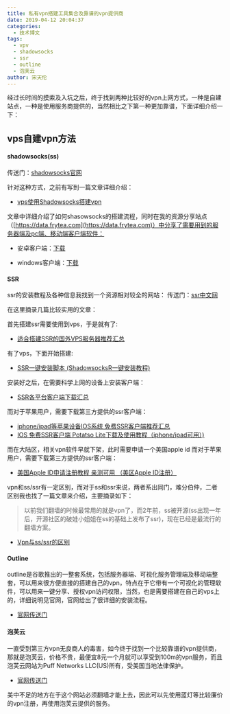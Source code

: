 ```yaml
---
title: 私有vpn搭建工具集合及靠谱的vpn提供商
date: 2019-04-12 20:04:37
categories:
  - 技术博文
tags:
  - vpv
  - shadowsocks
  - ssr
  - outline
  - 泡芙云
author: 宋天伦
---
```


经过长时间的摸索及入坑之后，终于找到两种比较好的vpn上网方式，一种是自建站点，一种是使用服务商提供的，当然相比之下第一种更加靠谱，下面详细介绍一下：

## vps自建vpn方法

#### shadowsocks(ss)

传送门：[shadowsocks官网](https://shadowsocks.org/en/index.html)

针对这种方式，之前有写到一篇文章详细介绍：
- [vps使用Shadowsocks搭建vpn](https://frytea.com/2019/01/12/vps-shi-yong-shadowsocks-da-jian-vpn/)

文章中详细介绍了如何shasowsocks的搭建流程，同时在我的资源分享站点（[https://data.frytea.com](https://data.frytea.com)）中分享了需要用到的服务器端及pc端、移动端客户端软件：
- 安卓客户端：[下载](https://data.songtianlun.cn/vpn/shadowsocks--universal-4.6.5.apk)

- windows客户端：[下载](https://data.songtianlun.cn/vpn/Shadowsocks-4.1.3.1.zip)


#### SSR

ssr的安装教程及各种信息我找到一个资源相对较全的网站：
传送门：[ssr中文网](https://ssr.tools/)

在这里摘录几篇比较实用的文章：

首先搭建ssr需要使用到vps，于是就有了:
- [适合搭建SSR的国外VPS服务器推荐汇总](https://ssr.tools/55)

有了vps，下面开始搭建:
- [SSR一键安装脚本 (ShadowsocksR一键安装教程)](https://ssr.tools/31)

安装好之后，在需要科学上网的设备上安装客户端：
- [SSR各平台客户端下载汇总](https://ssr.tools/175)

而对于苹果用户，需要下载第三方提供的ssr客户端：
- [iphone/ipad等苹果设备IOS系统 免费SSR客户端推荐汇总](https://ssr.tools/122)
- [IOS 免费SSR客户端 Potatso Lite下载及使用教程（iphone/ipad可用）)](https://ssr.tools/125)

而在大陆区，相关vpn软件早就下架，此时需要申请一个美国apple id
而对于苹果用户，需要下载第三方提供的ssr客户端：
- [美国Apple ID申请注册教程 亲测可用 （美区Apple ID注册）](https://ssr.tools/104)


vpn和ss/ssr有一定区别，而对于ss和ssr来说，两者系出同门，难分伯仲，二者区别我也找了一篇文章来介绍，主要摘录如下：
>以前我们翻墙的时候最常用的就是vpn了，而2年前，ss被开源(ss出现一年后，开源社区的破娃小姐姐在ss的基础上发布了ssr)，现在已经是最流行的翻墙方案。

- [Vpn与ss/ssr的区别](https://deeponion.org/community/threads/vpnss-ssr.901/)

#### Outline

outline是谷歌推出的一整套系统，包括服务器端、可视化服务管理端及移动端整套，可以用来很方便直接的搭建自己的vpn，特点在于它带有一个可视化的管理软件，可以用来一键分享、授权vpn访问权限，当然，也是需要搭建在自己的vps上的，详细说明见官网，官网给出了很详细的安装流程。

- [官网传送门](https://getoutline.org/zh-CN/home)

#### 泡芙云
一直受到第三方vpn无良商人的毒害，如今终于找到一个比较靠谱的vpn提供商，那就是泡芙云，价格不贵，最便宜8元一个月就可以享受到100m的vpn服务，而且泡芙云网站为Puff Networks LLC(US)所有，受美国当地法律保护。

- [官网传送门](https://www.paofucloud.com/)

美中不足的地方在于这个网站必须翻墙才能上去，因此可以先使用蓝灯等比较廉价的vpn注册，再使用泡芙云提供的服务。


